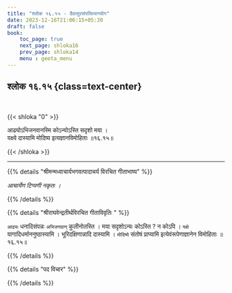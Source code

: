 ```yaml
---
title: "श्लोक १६.१५ - दैवासुरसंपत्विभागयोग"
date: 2023-12-16T21:06:15+05:30
draft: false
book:
    toc_page: true
    next_page: shloka16
    prev_page: shloka14
    menu : geeta_menu
---
```




## श्लोक १६.१५ {class=text-center}

<br/>

{{< shloka  "0"  >}}

आढ्योऽभिजनवानस्मि कोऽन्योऽस्ति सदृशो मया ।  
यक्ष्ये दास्यामि मोदिष्य इत्यज्ञानविमोहिताः ॥१६.१५॥

{{< /shloka >}}

---


{{% details "श्रीमन्मध्वाचार्यभगवत्पादाचर्य विरचित  गीताभाष्य" %}}

*आचार्येण टिप्पणी नकृतः ।*

{{% /details %}}



{{% details "श्रीराघवेन्द्रतीर्थविरचित गीताविवृतिः " %}}

`आढ्यः` धनादिसंपन्नः `अभिजनवान्`‌ कुलीनोतस्ति । मया
सदृशोऽन्यः कोऽस्ति ? न कोऽपि । `यक्षे` 
यागादिधर्माननुष्ठास्यामि । भूरिदक्षिणान्नादि दास्यामि । 
`मोदिष्ये` संतोषं प्राप्यामि इत्येवंरूपेणाज्ञानेन 
विमोहिताः ॥१६.१५॥

{{% /details %}}



{{% details "पद विचार" %}}


{{% /details %}}
